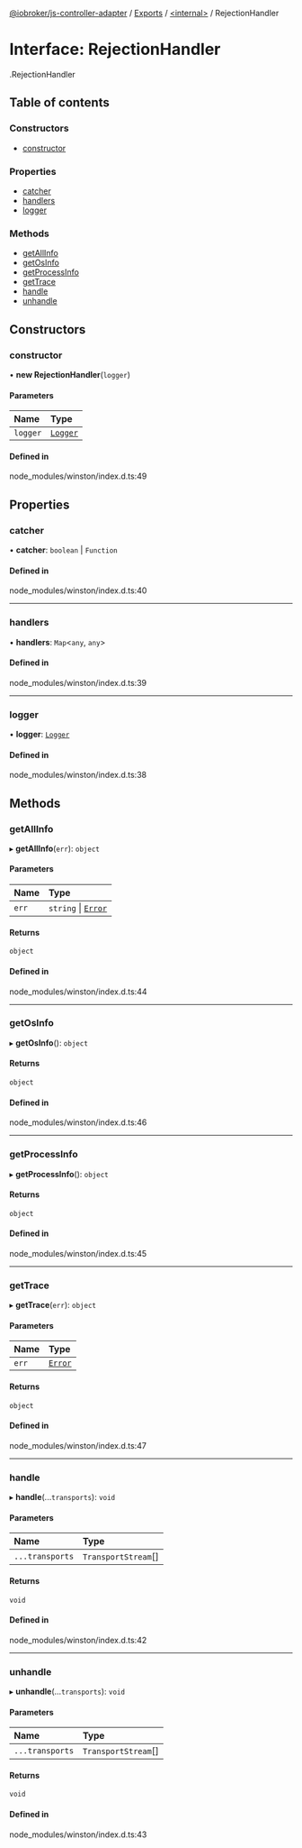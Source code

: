 [@iobroker/js-controller-adapter](../README.md) / [Exports](../modules.md) / [<internal\>](../modules/internal_.md) / RejectionHandler

# Interface: RejectionHandler

[<internal>](../modules/internal_.md).RejectionHandler

## Table of contents

### Constructors

- [constructor](internal_.RejectionHandler.md#constructor)

### Properties

- [catcher](internal_.RejectionHandler.md#catcher)
- [handlers](internal_.RejectionHandler.md#handlers)
- [logger](internal_.RejectionHandler.md#logger)

### Methods

- [getAllInfo](internal_.RejectionHandler.md#getallinfo)
- [getOsInfo](internal_.RejectionHandler.md#getosinfo)
- [getProcessInfo](internal_.RejectionHandler.md#getprocessinfo)
- [getTrace](internal_.RejectionHandler.md#gettrace)
- [handle](internal_.RejectionHandler.md#handle)
- [unhandle](internal_.RejectionHandler.md#unhandle)

## Constructors

### constructor

• **new RejectionHandler**(`logger`)

#### Parameters

| Name | Type |
| :------ | :------ |
| `logger` | [`Logger`](internal_.Logger.md) |

#### Defined in

node_modules/winston/index.d.ts:49

## Properties

### catcher

• **catcher**: `boolean` \| `Function`

#### Defined in

node_modules/winston/index.d.ts:40

___

### handlers

• **handlers**: `Map`<`any`, `any`\>

#### Defined in

node_modules/winston/index.d.ts:39

___

### logger

• **logger**: [`Logger`](internal_.Logger.md)

#### Defined in

node_modules/winston/index.d.ts:38

## Methods

### getAllInfo

▸ **getAllInfo**(`err`): `object`

#### Parameters

| Name | Type |
| :------ | :------ |
| `err` | `string` \| [`Error`](../modules/internal_.md#error) |

#### Returns

`object`

#### Defined in

node_modules/winston/index.d.ts:44

___

### getOsInfo

▸ **getOsInfo**(): `object`

#### Returns

`object`

#### Defined in

node_modules/winston/index.d.ts:46

___

### getProcessInfo

▸ **getProcessInfo**(): `object`

#### Returns

`object`

#### Defined in

node_modules/winston/index.d.ts:45

___

### getTrace

▸ **getTrace**(`err`): `object`

#### Parameters

| Name | Type |
| :------ | :------ |
| `err` | [`Error`](../modules/internal_.md#error) |

#### Returns

`object`

#### Defined in

node_modules/winston/index.d.ts:47

___

### handle

▸ **handle**(...`transports`): `void`

#### Parameters

| Name | Type |
| :------ | :------ |
| `...transports` | `TransportStream`[] |

#### Returns

`void`

#### Defined in

node_modules/winston/index.d.ts:42

___

### unhandle

▸ **unhandle**(...`transports`): `void`

#### Parameters

| Name | Type |
| :------ | :------ |
| `...transports` | `TransportStream`[] |

#### Returns

`void`

#### Defined in

node_modules/winston/index.d.ts:43
